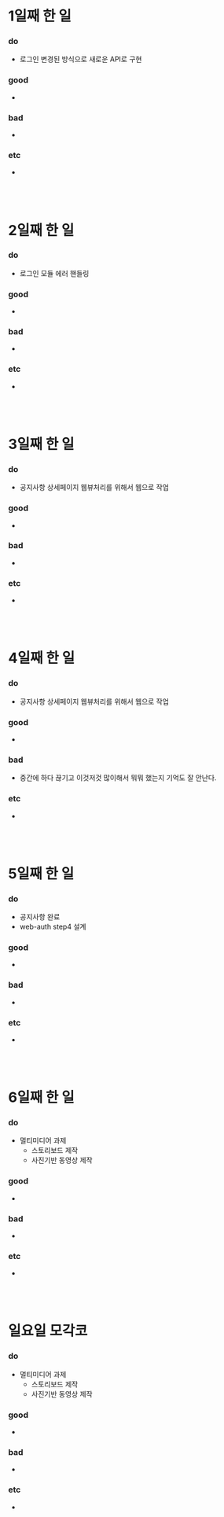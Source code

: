 # 1일째 한 일 
### do
- 로그인 변경된 방식으로 새로운 API로 구현 

### good
- 

### bad
-

### etc
- 

<br /><br />

# 2일째 한 일 
### do
- 로그인 모듈 에러 핸들링

### good
-

### bad
-

### etc
-

<br /><br />

# 3일째 한 일 
### do
- 공지사항 상세페이지 웹뷰처리를 위해서 웹으로 작업

### good
-

### bad
-

### etc
-

<br /><br />

# 4일째 한 일 
### do
- 공지사항 상세페이지 웹뷰처리를 위해서 웹으로 작업

### good
-

### bad
- 중간에 하다 끊기고 이것저것 많이해서 뭐뭐 했는지 기억도 잘 안난다.

### etc
- 

<br /><br />

# 5일째 한 일 
### do
- 공지사항 완료
- web-auth step4 설계

### good
-

### bad
-

### etc
- 

<br /><br />

# 6일째 한 일 
### do
- 멀티미디어 과제
	- 스토리보드 제작
	- 사진기반 동영상 제작

### good
-
 
### bad
-

### etc
-

<br /><br />

# 일요일 모각코
### do
- 멀티미디어 과제
	- 스토리보드 제작
	- 사진기반 동영상 제작

### good
-

### bad
- 

### etc
-

<br /><br />

